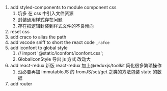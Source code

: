 1. add styled-components to module component css
   1. 坑多 在 css 中引入文件资源
   2. 封装通用样式存在问题
   3. 存在把逻辑封装到样式文件的不良倾向
2. reset css
3. add craco to alias the path
4. add vscode sniff to short the react code `_rafce`
5. add iconfont to global style
   1. // import '@static/iconfont/iconfont.css';
   2. GlobalIconStyle 导出 js 方式 改动大
6. add react-redux 新版 react-redux 加上@reduxjs/toolkit 简化很多繁琐操作
   1. 没必要再加 immutableJS 的 fromJS/set/get 之类的方法包装 state 的数据
7. add router
